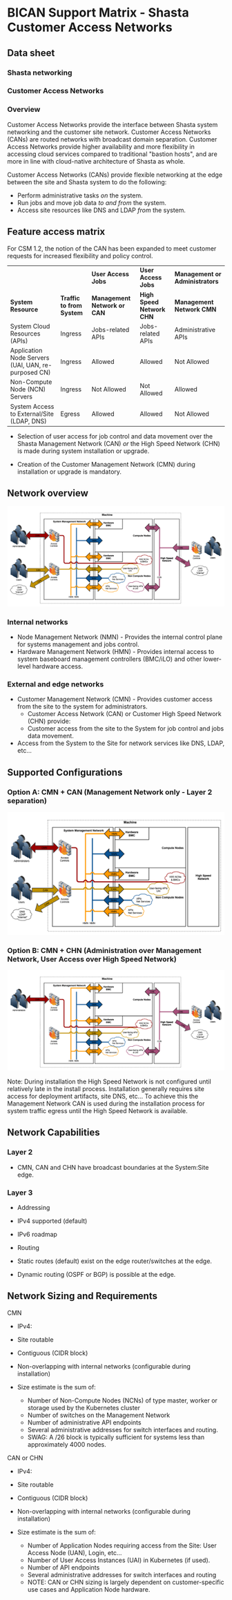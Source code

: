 # BICAN Support Matrix - Shasta Customer Access Networks

## Data sheet

### Shasta networking

### Customer Access Networks

### Overview

Customer Access Networks provide the interface between Shasta system networking and the customer site network.  Customer Access Networks (CANs) are routed networks with broadcast domain separation.  Customer Access
Networks provide higher availability and more flexibility in accessing cloud services compared to traditional "bastion hosts", and are more in line with cloud-native architecture of Shasta as whole.

Customer Access Networks (CANs) provide flexible networking at the edge between the site and Shasta system to do the following:

* Perform administrative tasks _on_ the system.
* Run jobs and move job data _to and from_ the system.
* Access site resources like DNS and LDAP _from_ the system.

## Feature access matrix

For CSM 1.2, the notion of the CAN has been expanded to meet customer requests for increased flexibility and policy control.

|     |                            |                              |                            |                                  |
| --- |----------------------------|------------------------------|----------------------------|----------------------------------|
|     |                            | **User Access Jobs**         | **User Access Jobs**      | **Management or Administrators** |
| **System Resource** | **Traffic to from System** | **Management Network or CAN** | **High Speed Network CHN** | **Management Network CMN**       |
| System Cloud Resources (APIs) | Ingress                    | Jobs-related APIs            | Jobs-related APIs          | Administrative APIs              |
| Application Node Servers (UAI, UAN, re-purposed CN) | Ingress                    | Allowed                      | Allowed                    | Not Allowed                      |
| Non-Compute Node (NCN) Servers | Ingress                    | Not Allowed                  | Not Allowed                | Allowed                          |
| System Access to External/Site (LDAP, DNS) | Egress                     | Allowed                      | Allowed                    | Not Allowed                      |

* Selection of user access for job control and data movement over the Shasta Management Network (CAN) _or_ the High Speed Network (CHN) is made during system installation or upgrade.

* Creation of the Customer Management Network (CMN) during installation or upgrade is mandatory.

## Network overview

![tds can overview](img/tds_can_overview.png)

### Internal networks

* Node Management Network (NMN) \- Provides the internal control plane for systems management and jobs control.
* Hardware Management Network (HMN) \- Provides internal access to system baseboard management controllers (BMC/iLO) and other lower-level hardware access.

### External and edge networks

* Customer Management Network (CMN) \- Provides customer access from the site to the system for administrators.
  * Customer Access Network (CAN) or Customer High Speed Network (CHN) provide:
  * Customer access from the site to the System for job control and jobs data movement.
* Access from the System to the Site for network services like DNS, LDAP, etc...

## Supported Configurations

### Option A: CMN + CAN (Management Network only - Layer 2 separation)

![cmn plus can](img/cmn_plus_can.png)

### Option B: CMN + CHN (Administration over Management Network, User Access over High Speed Network)

![cmn plus chn](img/cmn_plus_chn.png)

Note: During installation the High Speed Network is not configured until relatively late in the install process.
Installation generally requires site access for deployment artifacts, site DNS, etc...
To achieve this the Management Network CAN is used during the installation process for system traffic egress until the High Speed Network is available.

## Network Capabilities

### Layer 2

* CMN, CAN and CHN have broadcast boundaries at the System:Site edge.

### Layer 3

* Addressing

* IPv4 supported (default)
* IPv6 roadmap

* Routing

* Static routes (default) exist on the edge router/switches at the edge.
* Dynamic routing (OSPF or BGP) is possible at the edge.

## Network Sizing and Requirements

CMN

* IPv4:

* Site routable
* Contiguous (CIDR block)
* Non-overlapping with internal networks (configurable during installation)
* Size estimate is the sum of:
  * Number of Non-Compute Nodes (NCNs) of type master, worker or storage used by the Kubernetes cluster
  * Number of switches on the Management Network
  * Number of administrative API endpoints
  * Several administrative addresses for switch interfaces and routing.
  * SWAG:  A /26 block is typically sufficient for systems less than approximately 4000 nodes.

CAN or CHN

* IPv4:

* Site routable
* Contiguous (CIDR block)
* Non-overlapping with internal networks (configurable during installation)
* Size estimate is the sum of:
  * Number of Application Nodes requiring access from the Site:  User Access Node (UAN), Login, etc...
  * Number of User Access Instances (UAI) in Kubernetes (if used).
  * Number of API endpoints
  * Several administrative addresses for switch interfaces and routing
  * NOTE:  CAN or CHN sizing is largely dependent on customer-specific use cases and Application Node hardware.
